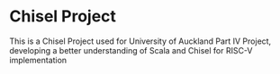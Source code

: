 Chisel Project 
=======================
This is a Chisel Project used for University of Auckland Part IV Project, developing a better understanding of Scala and Chisel for RISC-V implementation


